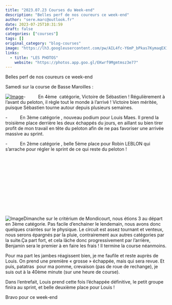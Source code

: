 ```yaml
---
title: "2023.07.23 Courses du Week-end"
description: "Belles perf de nos coureurs ce week-end"
author: "sere.marc@outlook.fr"
date: 2023-07-25T10:31:59
draft: false
categories: ["courses"]
tags: []
original_category: "blog-courses"
image: "https://lh3.googleusercontent.com/pw/AIL4fc-Y6mP_bPkas7KymaqEX1dXNa8os9xvNmz0g6E31EB_FdmFRzd28YGzIESrYY8cplfj_OPEfHxlwIzCoTT4fUcFKnbVKeOOIT8Wdgcshxyb7C60hd1akY1UyaSmHGCWaKtdOJDjed7SE3blTqia6vPPag=w541-h961-s-no?authuser=0"
links:
  - title: "LES PHOTOS"
    website: "https://photos.app.goo.gl/EKwrf9Mgmtmsz3e77"
---
```


Belles perf de nos coureurs ce week-end

<!--more-->

Samedi sur la course de Basse Maroilles&nbsp;:

[![Image](https://lh3.googleusercontent.com/pw/AIL4fc8OxYZVb8WbAJFkRXmVebmcPVo7dz_eD-O_JaTZxzcR1YND6uDpvspdePBiWsJa_lZRB4pgngmZmlbDUj63dBF_Je4tF_aZA06e_DhnBjEGLSrzS_wH-bsrdbi8DMNiIp0vsiBKyd--cxnhxPOpfSqrc_-2ZQKj5qYlYazwUhz96uFrgnwwGv-FX4DaB9QXZqVoTAJZV5fQHTbRgO6lA99ghuGuZ87G4-lUwkf1Sr0G-c8YYMWyKPqUhCt-8ZQTVFMFPDAtcUup3BiG1blRAXZbCKONqzRMx5MHuaK98675gPjB6HeIP6M54vjZjSKO5Lu8SmMlVpVEelXYEzMwbkzagb8N6PNEu6Y-BIDnKyqxvGBNhQRtMUYnMDo_pYDSyETSXgsr3uz0WIlt1UJd0a06wJGFdZW5-sCXsPIGpgTQP5fdKxA_XwDSwAY5isYY8BjAfzRHoKKcQR0sSikBQtmggzoBT2i1qEoqFWqA3n2keD8MqmtbomZpLrTQ9fGWCSGYi9e_zvcXDOcaersZTO5DGOZ8YY8eppc2_5Z-zD4VwqpAUzlJZk29OI557om7M8zi3w26bxtaq0BA65nStdXEspda0iRaOpsPF-2v7tG-1eHf7NJXmtnBNaYKYa8QzI5bnQyplVES6pDoyfzuRn5s3jTRtacHYAJY0TCEe6OftTu3fqnkwuAGD0fZweA5e2sPMlTgxCUM9R5urrUobYlcgLaGQ1RC4MUfpHFMzURx06mpIeAkxFUcjFHPyzkvgBhsgmoYeLzeDlkQ-xgn-IRS16mCnkuS-Scg99O-miPGNlvHi05TdaZX2u9tX-tNes_vVcXY9Rr4yO0hPLkhsSfGUvkQtKQO0AmYdvfOm5KFbd7LOtyN94INN806dlT1p7KFe6fmF1VHVuGdfMIwnZA=w477-h358-no?authuser=0)](https://lh3.googleusercontent.com/pw/AIL4fc8OxYZVb8WbAJFkRXmVebmcPVo7dz_eD-O_JaTZxzcR1YND6uDpvspdePBiWsJa_lZRB4pgngmZmlbDUj63dBF_Je4tF_aZA06e_DhnBjEGLSrzS_wH-bsrdbi8DMNiIp0vsiBKyd--cxnhxPOpfSqrc_-2ZQKj5qYlYazwUhz96uFrgnwwGv-FX4DaB9QXZqVoTAJZV5fQHTbRgO6lA99ghuGuZ87G4-lUwkf1Sr0G-c8YYMWyKPqUhCt-8ZQTVFMFPDAtcUup3BiG1blRAXZbCKONqzRMx5MHuaK98675gPjB6HeIP6M54vjZjSKO5Lu8SmMlVpVEelXYEzMwbkzagb8N6PNEu6Y-BIDnKyqxvGBNhQRtMUYnMDo_pYDSyETSXgsr3uz0WIlt1UJd0a06wJGFdZW5-sCXsPIGpgTQP5fdKxA_XwDSwAY5isYY8BjAfzRHoKKcQR0sSikBQtmggzoBT2i1qEoqFWqA3n2keD8MqmtbomZpLrTQ9fGWCSGYi9e_zvcXDOcaersZTO5DGOZ8YY8eppc2_5Z-zD4VwqpAUzlJZk29OI557om7M8zi3w26bxtaq0BA65nStdXEspda0iRaOpsPF-2v7tG-1eHf7NJXmtnBNaYKYa8QzI5bnQyplVES6pDoyfzuRn5s3jTRtacHYAJY0TCEe6OftTu3fqnkwuAGD0fZweA5e2sPMlTgxCUM9R5urrUobYlcgLaGQ1RC4MUfpHFMzURx06mpIeAkxFUcjFHPyzkvgBhsgmoYeLzeDlkQ-xgn-IRS16mCnkuS-Scg99O-miPGNlvHi05TdaZX2u9tX-tNes_vVcXY9Rr4yO0hPLkhsSfGUvkQtKQO0AmYdvfOm5KFbd7LOtyN94INN806dlT1p7KFe6fmF1VHVuGdfMIwnZA=w477-h358-no?authuser=0)-&nbsp;&nbsp;&nbsp;&nbsp;&nbsp;&nbsp;&nbsp;&nbsp;&nbsp;&nbsp;En 4ème&nbsp; catégorie, Victoire de Sébastien&nbsp;! Régulièrement à l’avant du peloton, il règle tout le monde à l’arrivé&nbsp;! Victoire bien méritée, puisque Sébastien tourne autour depuis plusieurs semaines.

-&nbsp;&nbsp;&nbsp;&nbsp;&nbsp;&nbsp;&nbsp;&nbsp;&nbsp;&nbsp;En 3ème&nbsp;catégorie , nouveau podium pour Louis Maes. Il prend la troisième place derrière les deux échappés du jours, en aillant su bien tirer profit de mon travail en tête du peloton afin de ne pas favoriser une arrivée massive au sprint.

-&nbsp;&nbsp;&nbsp;&nbsp;&nbsp;&nbsp;&nbsp;&nbsp;&nbsp;&nbsp;En 2ème&nbsp;catégorie , belle 5ème&nbsp;place pour Robin LEBLON qui s’arrache pour régler le sprint de ce qui reste du peloton&nbsp;!

&nbsp;

&nbsp;

&nbsp;

&nbsp;

&nbsp;

&nbsp;

![Image](https://lh3.googleusercontent.com/pw/AIL4fc_P5n7YHxvPCUGjBELPMRSMh1Q0kdASPX9_jjQSj_hJPWqCpALOygRMcROkK9dxGef8pFN9G8hOCgDWMu6FkwTysIYUBapK2lur0Yarbu3U2Z-_VAySCu3RmF9v5f2Wx8gnV5r2p31_hR5pfYbXZwh99i1DsV3hvPpzU_gFV2zFbR-3vUefiQoUW0RhH3v9IaQVSJ4hw7bxbayCKQ7GulXElALy-VbWXC4D_mmb9l6O363zaV2BpAeiunFFUlyjimhtRUt1YepUMQGkqPQBij9hss712TcTVOVzBhZclrCeOTKlDKatWGxOjWMwhc1z5DsM5RKBIExmoL9YAdPwUtdpCyEXGr8_Wg52Y9klxZVYzKlhOh-qo3wzdfXFkz_qzKk-O8eFY9imfzzLQyT_Y3PdmHlX1Wjol2zHVmKO0yhrGLnvhZpwSYMl066X2d3jxGvnSPK7lza6UZ1c6V_ib7-HgWPCUJLL-fawHCap_hgyLEkJVT18j1Uk4hk9oR9B_RZZ0kPyLDeNOAxTqVNHUT1HhWuzY_n16-ECGghV_6budtOtyCKy4_6NXMRRpuLohdC1PS8GwD6mrGKMITKWOxjNelofta-Nif2Pp0iyPpif3Oos5BeYypOXOnWwIyapfGcZkQ1AWvibtamX7O28N7UOUOk8k42WsAwmO3RngX9KXUYnNO03xVEGimuxOhW70_HDLm0ISfIR_LWRZcFG3bGJ_ZPz9tgdJnYu3DKOWSUI2aNNFzSbs66yLW45guDFZkCpeN5VKCOLQmDcKdgjS3xTCoPsOcopr46ZsbPnWHA0ppKJor8Q0rS4DE-xB0hgUS-5zQU_38ZZ3xS03w0ngKVapLLUXGOnYlst0Hzcugb15kUPOjx8nnc0-N49yydaXIlpyb35kPtROr4CudVORoM=w1281-h961-s-no?authuser=0)Dimanche sur le critérium de Mondicourt, nous étions 3 au départ en 3ème&nbsp;catégorie.&nbsp;Pas facile d’enchainer le lendemain, nous avons donc quelques craintes sur le physique.&nbsp;Le circuit est assez tournant et venteux, nous serons épargnés par la pluie, contrairement aux autres catégories par la suite.Ça part fort, et cela lâche donc progressivement par l’arrière, Benjamin sera le premier à en faire les frais&nbsp;! Il termine la course néanmoins.

Pour ma part les jambes réagissent bien, je me faufile et reste auprès de Louis. On prend une première «&nbsp;grosse&nbsp;» échappée, mais qui sera revue.&nbsp;Et puis, patatras&nbsp; pour ma pomme, crevaison (pas de roue de rechange), je suis out à la 40ème&nbsp;minute (sur une heure de course).

Dans l’entrefait, Louis prend cette fois l’échappée définitive, le petit groupe finira au sprint, et belle deuxième place pour Louis&nbsp;!

Bravo pour ce week-end